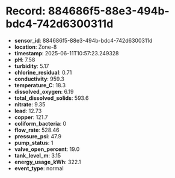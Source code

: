 # Record: 884686f5-88e3-494b-bdc4-742d6300311d

- **sensor_id**: 884686f5-88e3-494b-bdc4-742d6300311d
- **location**: Zone-8
- **timestamp**: 2025-06-11T10:57:23.249328
- **pH**: 7.58
- **turbidity**: 5.17
- **chlorine_residual**: 0.71
- **conductivity**: 959.3
- **temperature_C**: 18.3
- **dissolved_oxygen**: 6.19
- **total_dissolved_solids**: 593.6
- **nitrate**: 9.35
- **lead**: 12.73
- **copper**: 121.7
- **coliform_bacteria**: 0
- **flow_rate**: 528.46
- **pressure_psi**: 47.9
- **pump_status**: 1
- **valve_open_percent**: 19.0
- **tank_level_m**: 3.15
- **energy_usage_kWh**: 322.1
- **event_type**: normal